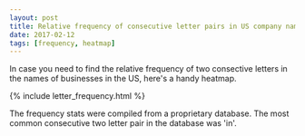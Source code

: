 ```yaml
---
layout: post
title: Relative frequency of consecutive letter pairs in US company names
date: 2017-02-12
tags: [frequency, heatmap]
---
```


<p>
In case you need to find the relative frequency of two consective letters in the names of businesses in the US, here's a handy heatmap. 
</p>
{% include letter_frequency.html %}

<p>
The frequency stats were compiled from a proprietary database.
The most common consecutive two letter pair in the database was 'in'.
</p>
